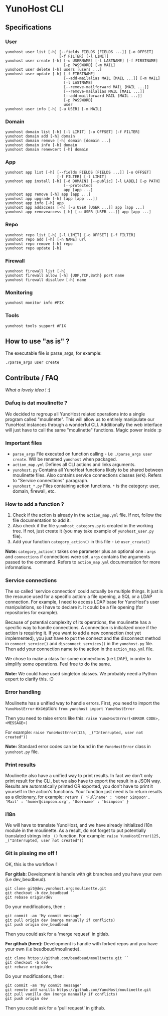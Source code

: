 YunoHost CLI
============


Specifications
--------------


### User

    yunohost user list [-h] [--fields FIELDS [FIELDS ...]] [-o OFFSET]
                            [-f FILTER] [-l LIMIT]
    yunohost user create [-h] [-u USERNAME] [-l LASTNAME] [-f FIRSTNAME]
                              [-p PASSWORD] [-m MAIL]
    yunohost user delete [-h] users [users ...]
    yunohost user update [-h] [-f FIRSTNAME]
                              [--add-mailalias MAIL [MAIL ...]] [-m MAIL]
                              [-l LASTNAME]
                              [--remove-mailforward MAIL [MAIL ...]]
                              [--remove-mailalias MAIL [MAIL ...]]
                              [--add-mailforward MAIL [MAIL ...]]
                              [-p PASSWORD]
                              user
    yunohost user info [-h] [-u USER] [-m MAIL]
    
    
### Domain
    
    yunohost domain list [-h] [-l LIMIT] [-o OFFSET] [-f FILTER]
    yunohost domain add [-h] domain
    yunohost domain remove [-h] domain [domain ...]
    yunohost domain info [-h] domain
    yunohost domain renewcert [-h] domain
    
    
### App 
    
    yunohost app list [-h] [--fields FIELDS [FIELDS ...]] [-o OFFSET]
                           [-f FILTER] [-l LIMIT]
    yunohost app install [-h] [-d DOMAIN] [--public] [-l LABEL] [-p PATH]
                              [--protected]
                              app [app ...]
    yunohost app remove [-h] app [app ...]
    yunohost app upgrade [-h] [app [app ...]]
    yunohost app info [-h] app
    yunohost app addaccess [-h] [-u USER [USER ...]] app [app ...]
    yunohost app removeaccess [-h] [-u USER [USER ...]] app [app ...]
    
    
### Repo
    
    yunohost repo list [-h] [-l LIMIT] [-o OFFSET] [-f FILTER]
    yunohost repo add [-h] [-n NAME] url
    yunohost repo remove [-h] repo
    yunohost repo update [-h]
    
    
### Firewall
    
    yunohost firewall list [-h]
    yunohost firewall allow [-h] {UDP,TCP,Both} port name
    yunohost firewall disallow [-h] name
    
    
### Monitoring
    
    yunohost monitor info #FIX
    
    
### Tools
    
    yunohost tools support #FIX
    

How to use "as is" ?
--------------------

The executable file is parse_args, for example:

    ./parse_args user create


Contribute / FAQ
----------------

*What a lovely idea !* :)

### Dafuq is dat moulinette ?
We decided to regroup all YunoHost related operations into a single program called "moulinette". This will allow us to entirely manipulate our YunoHost instances through a wonderful CLI. Additionally the web interface will just have to call the same "moulinette" functions. Magic power inside :p

### Important files
* `` parse_args `` File executed on function calling - i.e `` ./parse_args user create ``. Will be renamed `` yunohost `` when packaged.
* `` action_map.yml `` Defines all CLI actions and links arguments.
* `` yunohost.py `` Contains all YunoHost functions likely to be shared between moulinette files. Also contains service connections classes (erk). Refers to "Service connections" paragraph.
* `` yunohost_*.py `` Files containing action functions. `` * `` is the category: user, domain, firewall, etc.

### How to add a function ?
1. Check if the action is already in the `` action_map.yml `` file. If not, follow the file documentation to add it.
2. Also check if the file `` yunohost_category.py `` is created in the working tree. If not, just create it (you may take example of `` yunohost_user.py `` file).
3. Add your function `` category_action() `` in this file - i.e `` user_create() ``

**Note:** `` category_action() `` takes one parameter plus an optional one : `` args `` and `` connections `` if connections were set. `` args `` contains the arguments passed to the command. Refers to `` action_map.yml `` documentation for more informations.

### Service connections
The so called 'service connection' could actually be multiple things. It just is the resource used for a specific action: a file opening, a SQL or a LDAP connection. For example, I need to access LDAP base for YunoHost's user manipulations, so I have to declare it. It could be a file opening (for repositories for example).

Because of potential complexity of its operations, the moulinette has a specific way to handle connections. A connection is initialized once if the action is requiring it.
If you want to add a new connection (not yet implemented), you just have to put the connect and the disconnect method in `` connect_service() `` and `` disconnect_services() `` in the `` yunohost.py `` file. Then add your connection name to the action in the `` action_map.yml `` file.

We chose to make a class for some connections (i.e LDAP), in order to simplify some operations. Feel free to do the same.

**Note:** We could have used singleton classes. We probably need a Python expert to clarify this. :D

### Error handling
Moulinette has a unified way to handle errors. First, you need to import the ``YunoHostError`` exception:
`` from yunohost import YunoHostError ``

Then you need to raise errors like this:
`` raise YunoHostError(<ERROR CODE>, <MESSAGE>) ``

For example:
`` raise YunoHostError(125, _("Interrupted, user not created")) ``

**Note:** Standard error codes can be found in the ``YunoHostError`` class in `` yunohost.py `` file.

### Print results
Moulinette also have a unified way to print results. In fact we don't only print result for the CLI, but we also have to export the result in a JSON way.
Results are automatically printed OR exported, you don't have to print it yourself in the action's functions. Your function just need is to return results as a dictionary, for example:
`` return { 'Fullname' : 'Homer Simpson', 'Mail' : 'homer@simpson.org', 'Username' : 'hsimpson' } ``

### i18n
We will have to translate YunoHost, and we have already initialized i18n module in the moulinette. As a result, do not forget to put potentially translated strings into `` _() `` function. For example:
`` raise YunoHostError(125, _("Interrupted, user not created")) ``

### Git is pissing me off !
OK, this is the workflow !

**For gitlab:**
Development is handle with git branches and you have your own (i.e dev_beudbeud).
```
git clone git@dev.yunohost.org:moulinette.git
git checkout -b dev_beudbeud ``
git rebase origin/dev 
```

Do your modifications, then :
```
git commit -am 'My commit message'
git pull origin dev (merge manually if conflicts)
git push origin dev_beudbeud 
```

Then you could ask for a 'merge request' in gitlab.

**For github (here):**
Development is handle with forked repos and you have your own (i.e beudbeud/moulinette).
```
git clone https://github.com/beudbeud/moulinette.git ``
git checkout -b dev
git rebase origin/dev 
```

Do your modifications, then:
```
git commit -am 'My commit message'
git remote add vanilla https://github.com/YunoHost/moulinette.git
git pull vanilla dev (merge manually if conflicts)
git push origin dev
```

Then you could ask for a 'pull request' in github.



